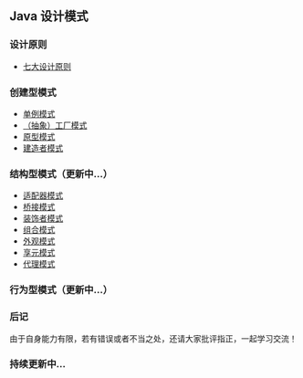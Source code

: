 ## Java 设计模式

### 设计原则

- [七大设计原则](doc/design-principle.md)

### 创建型模式

- [单例模式](doc/singleton-pattern.md)
- [（抽象）工厂模式](doc/factory-pattern.md)
- [原型模式](doc/prototype-pattern.md)
- [建造者模式](doc/builder-pattern.md)

### 结构型模式（更新中...）

- [适配器模式]()
- [桥接模式]()
- [装饰者模式]()
- [组合模式]()
- [外观模式]()
- [享元模式]()
- [代理模式]()

### 行为型模式（更新中...）

### 后记

由于自身能力有限，若有错误或者不当之处，还请大家批评指正，一起学习交流！

### 持续更新中...